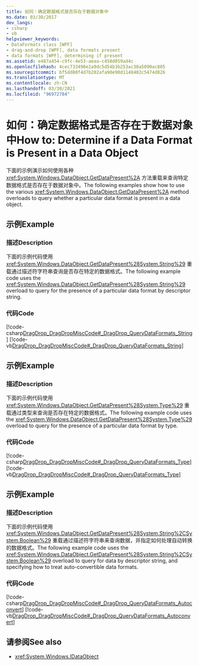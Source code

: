 ```yaml
---
title: 如何：确定数据格式是否存在于数据对象中
ms.date: 03/30/2017
dev_langs:
- csharp
- vb
helpviewer_keywords:
- DataFormats class [WPF]
- drag-and-drop [WPF], data formats present
- data formats [WPF], determining if present
ms.assetid: e487a454-c9fc-4e53-aeaa-c458d059ad4c
ms.openlocfilehash: 4cec733490e2a9dc5d54b3b253ac38a5090ac885
ms.sourcegitcommit: bf5dd80f4d7b202afa90e90d1148402c5474d826
ms.translationtype: MT
ms.contentlocale: zh-CN
ms.lasthandoff: 03/30/2021
ms.locfileid: "96972784"
---
```

# <a name="how-to-determine-if-a-data-format-is-present-in-a-data-object"></a><span data-ttu-id="65b66-102">如何：确定数据格式是否存在于数据对象中</span><span class="sxs-lookup"><span data-stu-id="65b66-102">How to: Determine if a Data Format is Present in a Data Object</span></span>
<span data-ttu-id="65b66-103">下面的示例演示如何使用各种 <xref:System.Windows.DataObject.GetDataPresent%2A> 方法重载来查询特定数据格式是否存在于数据对象中。</span><span class="sxs-lookup"><span data-stu-id="65b66-103">The following examples show how to use the various <xref:System.Windows.DataObject.GetDataPresent%2A> method overloads to query whether a particular data format is present in a data object.</span></span>  
  
## <a name="example"></a><span data-ttu-id="65b66-104">示例</span><span class="sxs-lookup"><span data-stu-id="65b66-104">Example</span></span>  
  
### <a name="description"></a><span data-ttu-id="65b66-105">描述</span><span class="sxs-lookup"><span data-stu-id="65b66-105">Description</span></span>  
 <span data-ttu-id="65b66-106">下面的示例代码使用 <xref:System.Windows.DataObject.GetDataPresent%28System.String%29> 重载通过描述符字符串查询是否存在特定的数据格式。</span><span class="sxs-lookup"><span data-stu-id="65b66-106">The following example code uses the <xref:System.Windows.DataObject.GetDataPresent%28System.String%29> overload to query for the presence of a particular data format by descriptor string.</span></span>  
  
### <a name="code"></a><span data-ttu-id="65b66-107">代码</span><span class="sxs-lookup"><span data-stu-id="65b66-107">Code</span></span>  
 [!code-csharp[DragDrop_DragDropMiscCode#_DragDrop_QueryDataFormats_String](~/samples/snippets/csharp/VS_Snippets_Wpf/DragDrop_DragDropMiscCode/CSharp/Window1.xaml.cs#_dragdrop_querydataformats_string)]
 [!code-vb[DragDrop_DragDropMiscCode#_DragDrop_QueryDataFormats_String](~/samples/snippets/visualbasic/VS_Snippets_Wpf/DragDrop_DragDropMiscCode/visualbasic/window1.xaml.vb#_dragdrop_querydataformats_string)]  
  
## <a name="example"></a><span data-ttu-id="65b66-108">示例</span><span class="sxs-lookup"><span data-stu-id="65b66-108">Example</span></span>  
  
### <a name="description"></a><span data-ttu-id="65b66-109">描述</span><span class="sxs-lookup"><span data-stu-id="65b66-109">Description</span></span>  
 <span data-ttu-id="65b66-110">下面的示例代码使用 <xref:System.Windows.DataObject.GetDataPresent%28System.Type%29> 重载通过类型来查询是否存在特定的数据格式。</span><span class="sxs-lookup"><span data-stu-id="65b66-110">The following example code uses the <xref:System.Windows.DataObject.GetDataPresent%28System.Type%29> overload to query for the presence of a particular data format by type.</span></span>  
  
### <a name="code"></a><span data-ttu-id="65b66-111">代码</span><span class="sxs-lookup"><span data-stu-id="65b66-111">Code</span></span>  
 [!code-csharp[DragDrop_DragDropMiscCode#_DragDrop_QueryDataFormats_Type](~/samples/snippets/csharp/VS_Snippets_Wpf/DragDrop_DragDropMiscCode/CSharp/Window1.xaml.cs#_dragdrop_querydataformats_type)]
 [!code-vb[DragDrop_DragDropMiscCode#_DragDrop_QueryDataFormats_Type](~/samples/snippets/visualbasic/VS_Snippets_Wpf/DragDrop_DragDropMiscCode/visualbasic/window1.xaml.vb#_dragdrop_querydataformats_type)]  
  
## <a name="example"></a><span data-ttu-id="65b66-112">示例</span><span class="sxs-lookup"><span data-stu-id="65b66-112">Example</span></span>  
  
### <a name="description"></a><span data-ttu-id="65b66-113">描述</span><span class="sxs-lookup"><span data-stu-id="65b66-113">Description</span></span>  
 <span data-ttu-id="65b66-114">下面的示例代码使用 <xref:System.Windows.DataObject.GetDataPresent%28System.String%2CSystem.Boolean%29> 重载通过描述符字符串来查询数据，并指定如何处理自动转换的数据格式。</span><span class="sxs-lookup"><span data-stu-id="65b66-114">The following example code uses the <xref:System.Windows.DataObject.GetDataPresent%28System.String%2CSystem.Boolean%29> overload to query for data by descriptor string, and specifying how to treat auto-convertible data formats.</span></span>  
  
### <a name="code"></a><span data-ttu-id="65b66-115">代码</span><span class="sxs-lookup"><span data-stu-id="65b66-115">Code</span></span>  
 [!code-csharp[DragDrop_DragDropMiscCode#_DragDrop_QueryDataFormats_Autoconvert](~/samples/snippets/csharp/VS_Snippets_Wpf/DragDrop_DragDropMiscCode/CSharp/Window1.xaml.cs#_dragdrop_querydataformats_autoconvert)]
 [!code-vb[DragDrop_DragDropMiscCode#_DragDrop_QueryDataFormats_Autoconvert](~/samples/snippets/visualbasic/VS_Snippets_Wpf/DragDrop_DragDropMiscCode/visualbasic/window1.xaml.vb#_dragdrop_querydataformats_autoconvert)]  
  
## <a name="see-also"></a><span data-ttu-id="65b66-116">请参阅</span><span class="sxs-lookup"><span data-stu-id="65b66-116">See also</span></span>

- <xref:System.Windows.IDataObject>
